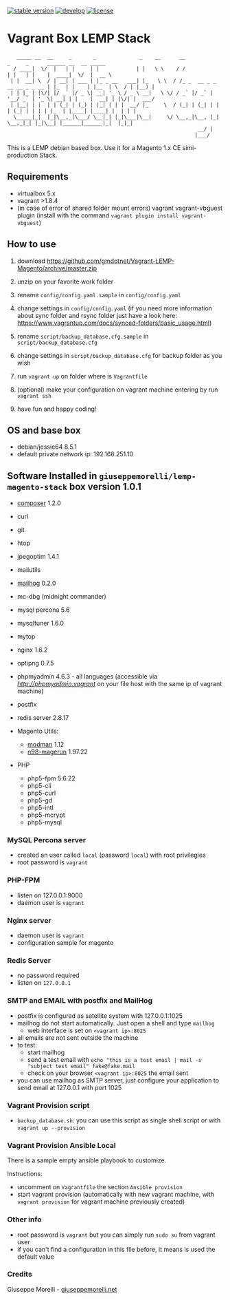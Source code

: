 [![stable version](https://img.shields.io/badge/stable%20version-1.0.4-green.svg?style=flat-square)](https://github.com/gmdotnet/Vagrant-LEMP-Magento/releases/tag/1.0.4)
[![develop](https://img.shields.io/badge/beta%20version-branch%20develop-oran.svg?style=flat-square)](https://github.com/gmdotnet/Vagrant-LEMP-Magento/tree/develop)
[![license](https://img.shields.io/badge/license-OSL--3-blue.svg?style=flat-square)](https://github.com/gmdotnet/Vagrant-LEMP-Magento/blob/master/LICENSE.txt)

# Vagrant Box LEMP Stack

```
   _____ __  __     _       _              _    __      __                         _     _      ______ __  __ _____  
  / ____|  \/  |   | |     | |            | |   \ \    / /                        | |   | |    |  ____|  \/  |  __ \ 
 | |  __| \  / | __| | ___ | |_ _ __   ___| |_   \ \  / /_ _  __ _ _ __ __ _ _ __ | |_  | |    | |__  | \  / | |__) |
 | | |_ | |\/| |/ _` |/ _ \| __| '_ \ / _ \ __|   \ \/ / _` |/ _` | '__/ _` | '_ \| __| | |    |  __| | |\/| |  ___/ 
 | |__| | |  | | (_| | (_) | |_| | | |  __/ |_     \  / (_| | (_| | | | (_| | | | | |_  | |____| |____| |  | | |     
  \_____|_|  |_|\__,_|\___/ \__|_| |_|\___|\__|     \/ \__,_|\__, |_|  \__,_|_| |_|\__| |______|______|_|  |_|_|     
                                                              __/ |                                                  
                                                             |___/                                                   
```

This is a LEMP debian based box. Use it for a Magento 1.x CE simi-production Stack.

## Requirements

- virtualbox 5.x
- vagrant >1.8.4
- (in case of error of shared folder mount errors) vagrant vagrant-vbguest plugin (install with the command `vagrant plugin install vagrant-vbguest`)

## How to use

1) download https://github.com/gmdotnet/Vagrant-LEMP-Magento/archive/master.zip

2) unzip on your favorite work folder

3) rename `config/config.yaml.sample` in `config/config.yaml`

4) change settings in `config/config.yaml`
(if you need more information about sync folder and rsync folder just have a look here: https://www.vagrantup.com/docs/synced-folders/basic_usage.html)

5) rename `script/backup_database.cfg.sample` in `script/backup_database.cfg`

6) change settings in `script/backup_database.cfg` for backup folder as you wish

7) run `vagrant up` on folder where is `Vagrantfile`

8) (optional) make your configuration on vagrant machine entering by run `vagrant ssh`

9) have fun and happy coding!

## OS and base box

- debian/jessie64  8.5.1
- default private network ip: 192.168.251.10

## Software Installed in `giuseppemorelli/lemp-magento-stack` box version 1.0.1

- [composer](https://getcomposer.org/)  1.2.0
- curl
- git
- htop
- jpegoptim 1.4.1
- mailutils
- [mailhog](https://github.com/mailhog/MailHog)  0.2.0
- mc-dbg (midnight commander)
- mysql percona 5.6
- mysqltuner 1.6.0
- mytop
- nginx 1.6.2
- optipng 0.7.5
- phpmyadmin 4.6.3 - all languages (accessible via *http://phpmyadmin.vagrant* on your file host with the same ip of vagrant machine)
- postfix
- redis server 2.8.17

- Magento Utils:
    - [modman](https://github.com/colinmollenhour/modman) 1.12
    - [n98-magerun](https://github.com/netz98/n98-magerun)  1.97.22

- PHP
  - php5-fpm  5.6.22
  - php5-cli
  - php5-curl
  - php5-gd
  - php5-intl
  - php5-mcrypt
  - php5-mysql

### MySQL Percona server

- created an user called `local` (password `local`) with root privilegies
- root password is `vagrant`

### PHP-FPM

- listen on 127.0.0.1:9000
- daemon user is `vagrant`

### Nginx server

- daemon user is `vagrant`
- configuration sample for magento

### Redis Server

- no password required
- listen on `127.0.0.1`

### SMTP and EMAIL with postfix and MailHog

- postfix is configured as satellite system with 127.0.0.1:1025
- mailhog do not start automatically. Just open a shell and type `mailhog`
    - web interface is set on `<vagrant ip>:8025`
- all emails are not sent outside the machine
- to test:
    - start mailhog
    - send a test email with `echo "this is a test email | mail -s "subject test email" fake@fake.mail`
    - check on your browser `<vagrant ip>:8025` the email sent
- you can use mailhog as SMTP server, just configure your application to send email at 127.0.0.1 with port 1025

### Vagrant Provision script

- `backup_database.sh`: you can use this script as single shell script or with `vagrant up --provision` 

### Vagrant Provision Ansible Local

There is a sample empty ansible playbook to customize.

Instructions:

- uncomment on `Vagrantfile` the section `Ansible provision`
- start vagrant provision (automatically with new vagrant machine, with `vagrant provision` for vagrant machine previously created)

### Other info

- root password is `vagrant` but you can simply run `sudo su` from vagrant user
- if you can't find a configuration in this file before, it means is used the default value

### Credits

Giuseppe Morelli - [giuseppemorelli.net](http://www.giuseppemorelli.net)